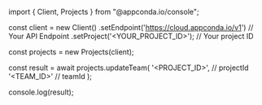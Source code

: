 import { Client, Projects } from "@appconda.io/console";

const client = new Client()
    .setEndpoint('https://cloud.appconda.io/v1') // Your API Endpoint
    .setProject('<YOUR_PROJECT_ID>'); // Your project ID

const projects = new Projects(client);

const result = await projects.updateTeam(
    '<PROJECT_ID>', // projectId
    '<TEAM_ID>' // teamId
);

console.log(result);
